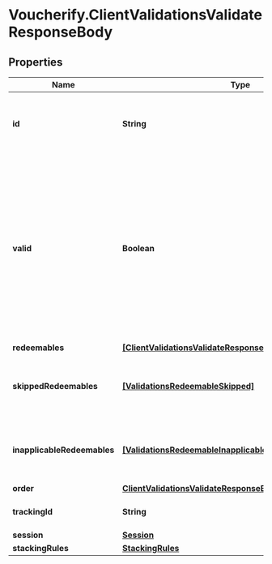 # Voucherify.ClientValidationsValidateResponseBody

## Properties

Name | Type | Description | Notes
------------ | ------------- | ------------- | -------------
**id** | **String** | Unique identifier of the validation, assigned by Voucherify. | [optional] 
**valid** | **Boolean** | The result of the validation. It takes all of the redeemables into account and returns a &#x60;false&#x60; if at least one redeemable is inapplicable. Returns &#x60;true&#x60; if all redeemables are applicable. | [optional] 
**redeemables** | [**[ClientValidationsValidateResponseBodyRedeemablesItem]**](ClientValidationsValidateResponseBodyRedeemablesItem.md) |  | [optional] 
**skippedRedeemables** | [**[ValidationsRedeemableSkipped]**](ValidationsRedeemableSkipped.md) | Lists validation results of each skipped redeemable. | [optional] 
**inapplicableRedeemables** | [**[ValidationsRedeemableInapplicable]**](ValidationsRedeemableInapplicable.md) | Lists validation results of each inapplicable redeemable. | [optional] 
**order** | [**ClientValidationsValidateResponseBodyOrder**](ClientValidationsValidateResponseBodyOrder.md) |  | [optional] 
**trackingId** | **String** | Hashed customer source ID. | [optional] 
**session** | [**Session**](Session.md) |  | [optional] 
**stackingRules** | [**StackingRules**](StackingRules.md) |  | 


